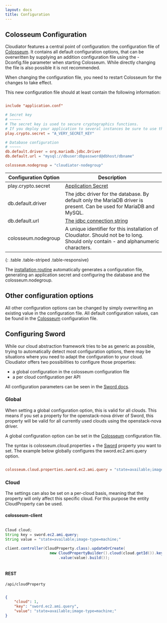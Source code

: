 ```yaml
---
layout: docs
title: Configuration
---
```


## Colosseum Configuration

Cloudiator features a central point of configuration: the configuration file of [Colosseum](/components/colosseum.html).
It contains all default configuration options, that can be overwritten by supplying an addition configuration file using the
-Dconfig.file parameter when starting Colosseum. While directly changing the file is also possible it is not recommended.

<div class="alert alert-warning" role="alert">
<span class="glyphicon glyphicon-exclamation-sign" aria-hidden="true"></span>
When changing the configuration file, you need to restart Colosseum for the changes to take effect. 
</div>

This new configuration file should at least contain the following information:

```conf

include "application.conf"

# Secret key
# ~~~~~
# The secret key is used to secure cryptographics functions.
# If you deploy your application to several instances be sure to use the same key!
play.crypto.secret = "A_VERY_SECRET_KEY"

# Database configuration
# ~~~~~
db.default.driver = org.mariadb.jdbc.Driver
db.default.url = "mysql://dbuser:dbpassword@dbhost/dbname"

colosseum.nodegroup = "cloudiator-nodegroup"

```

| Configuration Option | Description |
| -------------------- | ----------- |
| play.crypto.secret  | [Application Secret](https://www.playframework.com/documentation/2.5.x/ApplicationSecret) |
| db.default.driver | The jdbc driver for the database. By default only the MariaDB driver is present. Can be used for MariaDB and MySQL. |
| db.default.url | [The jdbc connection string](https://dev.mysql.com/doc/connector-j/5.1/en/connector-j-reference-configuration-properties.html) |
| colosseum.nodegroup | A unique identifier for this installation of Cloudiator. Should not be to long. Should only contain - and alphanumeric characters. |
{: .table .table-striped .table-responsive}

The [installation routine](/docs/installation.html) automatically generates a configuration file, generating an application secret and configuring the database
and the colosseum.nodegroup.

## Other configuration options

All other configuration options can be changed by simply overwriting an existing value in the configuration file. All
default configuration values, can be found in the [Colosseum](/components/colosseum.html) configuration file.

## Configuring Sword

While our cloud abstraction framework tries to be as generic as possible, trying to automatically detect
most configuration options, there may be situations where you need to adapt the configuration to your
cloud. Cloudiator offers two possibilities to configure those properties:

- a global configuration in the colosseum configuration file
- a per cloud configuration per API

All configuration parameters can be seen in the [Sword docs](/components/sword.html).

### Global

When setting a global configuration option, this is valid for all clouds. This means if you set a property for the openstack-nova driver of Sword, this property
will be valid for all currently used clouds using the openstack-nova driver.

A global configuration option can be set in the [Colosseum](/components/colosseum.html) configuration file.

The syntax is colosseum.cloud.properties + the [Sword](/components/sword.html) property you want to set. The example
below globally configures the sword.ec2.ami.query option.

```conf

colosseum.cloud.properties.sword.ec2.ami.query = "state=available;image-type=machine;"

```

### Cloud

The settings can also be set on a per-cloud basis, meaning that the property will only
affect this specific cloud. For this purpose the entity CloudProperty can be used. 

#### colosseum-client

```java

Cloud cloud;
String key = sword.ec2.ami.query;
String value = "state=available;image-type=machine;"

client.controller(CloudProperty.class).updateOrCreate(
                    new CloudPropertyBuilder().cloud(cloud.getId()).key(key)
                        .value(value).build());
                        
```

#### REST
```
/api/cloudProperty
```
```json

{
    "cloud": 1,
    "key": "sword.ec2.ami.query",
    "value": "state=available;image-type=machine;"
}

```
